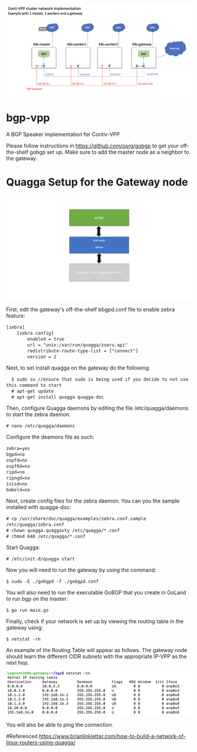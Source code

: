 ![VPP_Network](docs/img/VPP_Network_Setup_with_BGP.png "VPP Network Setup")

# bgp-vpp
A BGP Speaker implementation for Contiv-VPP

Please follow instructions in https://github.com/osrg/gobgp to get your off-the-shelf gobgp set up. Make sure to add the master node as a neighbor to the gateway.

# Quagga Setup for the Gateway node

![quagga](docs/img/quagga_figure.png "quagga figure")

First, edit the gateway's off-the-shelf bbgpd.conf file to enable zebra feature:

```
[zebra]
    [zebra.config]
        enabled = true
        url = "unix:/var/run/quagga/zserv.api"
        redistribute-route-type-list = ["connect"]
        version = 2
```
Next, to set install quagga on the gateway do the following:
```
  $ sudo su //ensure that sudo is being used if you decide to not use this command to start
  # apt-get update
  # apt-get install quagga quagga-doc
```
Then, configure Quagga daemons by editing the file /etc/quagga/daemons to start the zebra daemon.
```
# nano /etc/quagga/daemons
```
Configure the deamons file as such:
```
zebra=yes
bgpd=no
ospfd=no
ospf6d=no
ripd=no
ripngd=no
isisd=no
babeld=no

```
Next, create config files for the zebra daemon. You can you the sample installed with quagga-doc:
```
# cp /usr/share/doc/quagga/examples/zebra.conf.sample /etc/quagga/zebra.conf
# chown quagga.quaggavty /etc/quagga/*.conf
# chmod 640 /etc/quagga/*.conf
```
Start Quagga:
```
# /etc/init.d/quagga start
```
Now you will need to run the gateway by using the command:
```
$ sudo -E ./gobgpd -f ./gobgpd.conf
```
You will also need to run the executable GoBGP that you create in GoLand to run bgp on the master:
```
$ go run main.go
```
Finally, check if your network is set up by viewing the routing table in the gateway using:
```
$ netstat -rn
```
An example of the Routing Table will appear as follows. The gateway node should learn the different CIDR subnets with the appropriate IP-VPP as the next hop.

![routing_table_example](docs/img/routingTableExample.png "routing table figure")


You will also be able to ping the connection.

#Referenced https://www.brianlinkletter.com/how-to-build-a-network-of-linux-routers-using-quagga/
